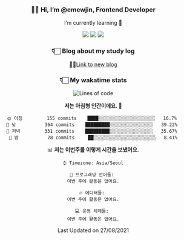 <div align='center'>
  
### 👋🏻 Hi, I’m @emewjin, Frontend Developer 
I’m currently learning 🌱 
    
  <img src="https://img.shields.io/badge/javascript-F7DF1E?style=for-the-badge&logo=javascript&logoColor=black"/>
  <img src="https://img.shields.io/badge/react.js-61DAFB?style=for-the-badge&logo=react&logoColor=black"/>
    <img src="https://img.shields.io/badge/vue.js-4FC08D?style=for-the-badge&logo=vue.js&logoColor=white"/>

### 👇🏻 Blog about my study log
  [🏃🏻Link to new blog](https://emewjin.github.io/)  
  
### 👇🏻 My wakatime stats  
  
<!--START_SECTION:waka-->
![Lines of code](https://img.shields.io/badge/%EC%A0%80%EB%8A%94%20%EC%97%AC%ED%83%9C%EA%B9%8C%EC%A7%80%20-63292%20%EC%A4%84%EC%9D%98%20%EC%BD%94%EB%93%9C%EB%A5%BC%20%EC%9E%91%EC%84%B1%ED%96%88%EC%96%B4%EC%9A%94.-blue)

**저는 아침형 인간이에요. 🐤** 

```text
🌞 아침         155 commits    ████░░░░░░░░░░░░░░░░░░░░░   16.7% 
🌆 낮　         364 commits    █████████░░░░░░░░░░░░░░░░   39.22% 
🌃 저녁         331 commits    █████████░░░░░░░░░░░░░░░░   35.67% 
🌙 밤　         78 commits     ██░░░░░░░░░░░░░░░░░░░░░░░   8.41%

```


📊 **저는 이번주를 이렇게 시간을 보냈어요.** 

```text
⌚︎ Timezone: Asia/Seoul

💬 프로그래밍 언어들: 
이번 주에 활동은 없어요.

🔥 에디터들: 
이번 주에 활동은 없어요.

💻 운영 체제들: 
이번 주에 활동은 없어요.

```


 Last Updated on 27/08/2021
<!--END_SECTION:waka-->
 </div>
<!---
Emewjin/Emewjin is a ✨ special ✨ repository because its `README.md` (this file) appears on your GitHub profile.
You can click the Preview link to take a look at your changes.
--->
